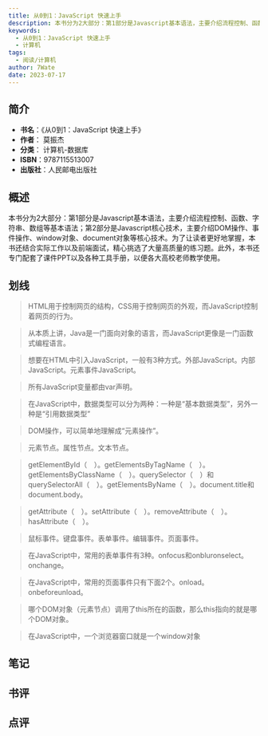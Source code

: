 ```yaml
---
title: 从0到1：JavaScript 快速上手
description: 本书分为2大部分：第1部分是Javascript基本语法，主要介绍流程控制、函数、字符串、数组等基本语法；第2部分是Javascript核心技术，主要介绍DOM操作、事件操作、window对象、document对象等核心技术。为了让读者更好地掌握，本书还结
keywords:
  - 从0到1：JavaScript 快速上手
  - 计算机
tags:
  - 阅读/计算机
author: 7Wate
date: 2023-07-17
---
```


## 简介

- **书名**：《从0到1：JavaScript 快速上手》
- **作者**： 莫振杰
- **分类**： 计算机-数据库
- **ISBN**：9787115513007
- **出版社**：人民邮电出版社

## 概述

本书分为2大部分：第1部分是Javascript基本语法，主要介绍流程控制、函数、字符串、数组等基本语法；第2部分是Javascript核心技术，主要介绍DOM操作、事件操作、window对象、document对象等核心技术。为了让读者更好地掌握，本书还结合实际工作以及前端面试，精心挑选了大量高质量的练习题。此外，本书还专门配套了课件PPT以及各种工具手册，以便各大高校老师教学使用。

## 划线 
 

> HTML用于控制网页的结构，CSS用于控制网页的外观，而JavaScript控制着网页的行为。 

> 从本质上讲，Java是一门面向对象的语言，而JavaScript更像是一门函数式编程语言。 

> 想要在HTML中引入JavaScript，一般有3种方式。外部JavaScript。内部JavaScript。元素事件JavaScript。 

> 所有JavaScript变量都由var声明。 

> 在JavaScript中，数据类型可以分为两种：一种是“基本数据类型”，另外一种是“引用数据类型” 

> DOM操作，可以简单地理解成“元素操作”。 

> 元素节点。属性节点。文本节点。 

> getElementById（　）。getElementsByTagName（　）。getElementsByClassName（　）。querySelector（　）和querySelectorAll（　）。getElementsByName（　）。document.title和document.body。 

> getAttribute（　）。setAttribute（　）。removeAttribute（　）。hasAttribute（　）。 

> 鼠标事件。键盘事件。表单事件。编辑事件。页面事件。 

> 在JavaScript中，常用的表单事件有3种。onfocus和onbluronselect。onchange。 

> 在JavaScript中，常用的页面事件只有下面2个。onload。onbeforeunload。 

> 哪个DOM对象（元素节点）调用了this所在的函数，那么this指向的就是哪个DOM对象。 

> 在JavaScript中，一个浏览器窗口就是一个window对象

## 笔记


## 书评


## 点评
